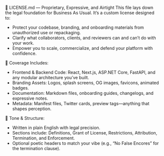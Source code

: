 ﻿📜 LICENSE.md — Proprietary, Expressive, and Airtight
This file lays down the legal foundation for Business As Usual. It’s a custom license designed to:
- Protect your codebase, branding, and onboarding materials from unauthorized use or repackaging.
- Clarify what collaborators, clients, and reviewers can and can’t do with your work.
- Empower you to scale, commercialize, and defend your platform with confidence.

🔐 Coverage Includes:
- Frontend & Backend Code: React, Next.js, ASP.NET Core, FastAPI, and any modular architecture you’ve built.
- Branding Assets: Logos, splash screens, OG images, favicons, animated badges.
- Documentation: Markdown files, onboarding guides, changelogs, and expressive notes.
- Metadata: Manifest files, Twitter cards, preview tags—anything that shapes perception.

🧠 Tone & Structure:
- Written in plain English with legal precision.
- Sections include: Definitions, Grant of License, Restrictions, Attribution, Termination, and Enforcement.
- Optional poetic headers to match your vibe (e.g., “No False Encores” for the termination clause).
